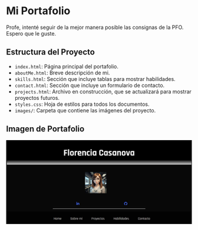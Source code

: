 # Mi Portafolio

Profe, intenté seguir de la mejor manera posible las consignas de la PFO. Espero que le guste.

## Estructura del Proyecto

- `index.html`: Página principal del portafolio.
- `aboutMe.html`: Breve descripción de mi.
- `skills.html`: Sección que incluye tablas para mostrar habilidades.
- `contact.html`: Sección que incluye un formulario de contacto.
- `projects.html`: Archivo en construcción, que se actualizará para mostrar proyectos futuros.
- `styles.css`: Hoja de estilos para todos los documentos.
- `images/`: Carpeta que contiene las imágenes del proyecto.
 ## Imagen de Portafolio
![Mi Portafolio](assets/images/ultimaCaptura.jpg "Portafolio")